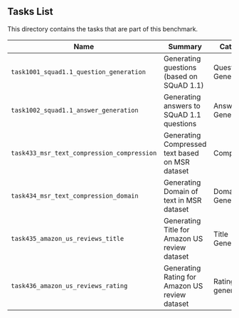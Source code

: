 ## Tasks List 

This directory contains the tasks that are part of this benchmark. 


Name | Summary | Category
---- | ----------- | --------
`task1001_squad1.1_question_generation` | Generating guestions (based on SQuAD 1.1) | Question Generation  
`task1002_squad1.1_answer_generation` | Generating answers to SQuAD 1.1 questions | Answer Generation
`task433_msr_text_compression_compression` | Generating Compressed text based on MSR dataset | Compression
`task434_msr_text_compression_domain` | Generating Domain of text in MSR dataset | Domain Generation
`task435_amazon_us_reviews_title` | Generating Title for Amazon US review dataset | Title Generation
`task436_amazon_us_reviews_rating` | Generating Rating for Amazon US review dataset | Rating generation

